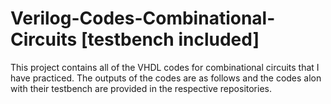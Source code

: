 # Verilog-Codes-Combinational-Circuits [testbench included]

This project contains all of the VHDL codes for combinational circuits that I have practiced. 
The outputs of the codes are as follows and the codes alon with their testbench are provided in the respective repositories.
